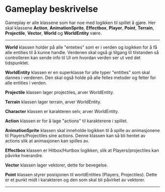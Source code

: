 # Gameplay beskrivelse

Gameplay er alle klassene som har noe med logikken til spillet å gjøre. 
Her skal klassene **Action**, **AnimationSprite**, **Effectbox**, **Player**, **Point**, **Terrain**, **Projectile**, **Vector**, **World** og **WorldEntity** være.

---

**World** klassen holder på alle "enteties" som er i verden og logikken for å få alle entities til å kunne handle. Verdenen skal også gi tilgang til tilstanden så controlleren kan sende info til UI om hvordan verden ser ut ved det tidspunktet.

**WorldEntity** klassen er en superklasse for alle typer "entities" som skal dannes i verdenen. Den skal også holde på alle felles metoder og felter for alle entities i verden.

**Projectile** klassen lager projectiles, arver WorldEntity.

**Terrain** klassen lager terrain, arver WorldEntity.

**Character** klassen er karakteren selv, arver WorldEntity.

**Action** klassen er for å lage "actions" til karakterene i spillet. 

**AnimationSprite** klassen skal inneholde logikken til å spille av animasjonene til Players/Projectiles sine actions. Denne klassen kan så bli hentet av actions slik at animasjonen kan spilles av.

**Effectbox** klassen er Hitbox/Hurtbox logikken, slik at Players/projectiles kan påvirke hverandre.

**Vector** klassen lager vektorer, dette for bevegelse.

**Point** klassen styrer posisjonen til worldEntities (Players, Projectiles). Dette er et punkt midt i karakteren og den som skal bli påvirket av vektorer.


---